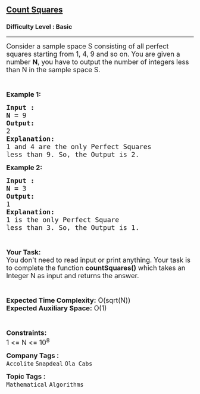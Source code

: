 <h2><a href="https://practice.geeksforgeeks.org/problems/count-squares3649/1?page=1&company[]=Accolite&sortBy=difficulty">Count Squares</a></h2><h3>Difficulty Level : Basic</h3><hr><div class="problems_problem_content__Xm_eO"><p><span style="font-size:18px">Consider a sample space S consisting of all perfect squares starting from 1, 4, 9 and so on. You are given a number <strong>N</strong>, you have to output the number of integers less than N in the sample space S.</span></p>

<p>&nbsp;</p>

<p><span style="font-size:18px"><strong>Example 1:</strong></span></p>

<pre><span style="font-size:18px"><strong>Input :</strong></span>
<span style="font-size:18px"><strong>N = </strong>9</span>
<span style="font-size:18px"><strong>Output:</strong></span>
<span style="font-size:18px">2</span>
<span style="font-size:18px"><strong>Explanation:</strong></span>
<span style="font-size:18px">1 and 4 are the only Perfect Squares
less than 9. So, the Output is 2.</span></pre>

<p><span style="font-size:18px"><strong>Example 2:</strong></span></p>

<pre><span style="font-size:18px"><strong>Input :</strong></span>
<span style="font-size:18px"><strong>N = </strong>3</span>
<span style="font-size:18px"><strong>Output:</strong></span>
<span style="font-size:18px">1</span>
<span style="font-size:18px"><strong>Explanation:</strong></span>
<span style="font-size:18px">1 is the only Perfect Square
less than 3. So, the Output is 1.</span></pre>

<p>&nbsp;</p>

<p><span style="font-size:18px"><strong>Your Task:</strong><br>
You don't need to read input or print anything. Your task is to complete the function <strong>countSquares()</strong> which takes an Integer N as input and returns the answer.</span></p>

<p>&nbsp;</p>

<p><span style="font-size:18px"><strong>Expected Time Complexity:</strong> O(sqrt(N))<br>
<strong>Expected Auxiliary Space:</strong> O(1)</span></p>

<p>&nbsp;</p>

<p><span style="font-size:18px"><strong>Constraints:</strong></span><br>
<span style="font-size:18px">1 &lt;= N &lt;= 10<sup>8</sup></span></p>
</div><p><span style=font-size:18px><strong>Company Tags : </strong><br><code>Accolite</code>&nbsp;<code>Snapdeal</code>&nbsp;<code>Ola Cabs</code>&nbsp;<br><p><span style=font-size:18px><strong>Topic Tags : </strong><br><code>Mathematical</code>&nbsp;<code>Algorithms</code>&nbsp;